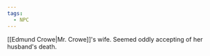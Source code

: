 ```yaml
---
tags:
  - NPC
---
```

[[Edmund Crowe|Mr. Crowe]]'s wife. Seemed oddly accepting of her husband's death.